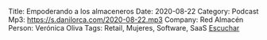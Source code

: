 Title: Empoderando a los almaceneros 
Date: 2020-08-22
Category: Podcast
Mp3: https://s.danilorca.com/2020-08-22.mp3
Company: Red Almacén
Person: Verónica Oliva
Tags: Retail, Mujeres, Software, SaaS
<a href="https://s.danilorca.com/2020-08-22.mp3" type="audio/mpeg">
Escuchar
</a>
